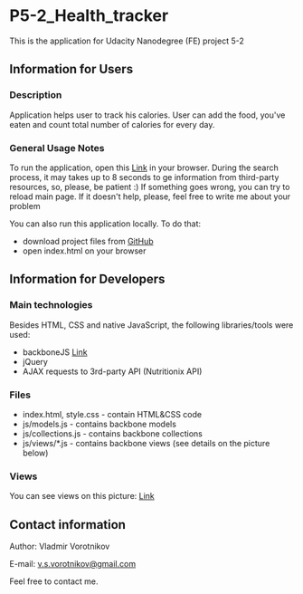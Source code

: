 # P5-2_Health_tracker
This is the application for Udacity Nanodegree (FE) project 5-2

## Information for Users

### Description

Application helps user to track his calories. User can add the food, you've eaten and count total number of calories for every day.

### General Usage Notes

To run the application, open this [Link](http://truezarathustra.github.io/P5-2-Health-Tracker/) in your browser. During the search process, it may takes up to 8 seconds to ge information from third-party resources, so, please, be patient :)
If something goes wrong, you can try to reload main page. If it doesn't help, please, feel free to write me about your problem

You can also run this application locally. To do that:
 - download project files from [GitHub](https://github.com/TrueZarathustra/P5-2-Health-Tracker)
 - open index.html on your browser

## Information for Developers

### Main technologies
Besides HTML, CSS and native JavaScript, the following libraries/tools were used:
 - backboneJS [Link](http://backbonejs.org/)
 - jQuery
 - AJAX requests to 3rd-party API (Nutritionix API)

### Files
 - index.html, style.css - contain HTML&CSS code
 - js/models.js - contains backbone models
 - js/collections.js - contains backbone collections
 - js/views/*.js - contains backbone views (see details on the picture below)

### Views

You can see views on this picture: [Link](https://github.com/TrueZarathustra/P5-2-Health-Tracker/images/views_map.jpg)

## Contact information

Author: Vladmir Vorotnikov

E-mail: v.s.vorotnikov@gmail.com

Feel free to contact me.
